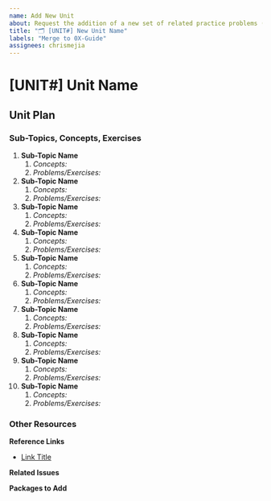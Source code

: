 ```yaml
---
name: Add New Unit
about: Request the addition of a new set of related practice problems (unit).
title: "🗂️ [UNIT#] New Unit Name"
labels: "Merge to 0X-Guide"
assignees: chrismejia
---
```


# [UNIT#] Unit Name

## Unit Plan

<!-- What is the main topic that the unit will be covering -->

### Sub-Topics, Concepts, Exercises

1. **Sub-Topic Name**
   1. _Concepts:_
   2. _Problems/Exercises:_
2. **Sub-Topic Name**
   1. _Concepts:_
   2. _Problems/Exercises:_
3. **Sub-Topic Name**
   1. _Concepts:_
   2. _Problems/Exercises:_
4. **Sub-Topic Name**
   1. _Concepts:_
   2. _Problems/Exercises:_
5. **Sub-Topic Name**
   1. _Concepts:_
   2. _Problems/Exercises:_
6. **Sub-Topic Name**
   1. _Concepts:_
   2. _Problems/Exercises:_
7. **Sub-Topic Name**
   1. _Concepts:_
   2. _Problems/Exercises:_
8. **Sub-Topic Name**
   1. _Concepts:_
   2. _Problems/Exercises:_
9. **Sub-Topic Name**
   1. _Concepts:_
   2. _Problems/Exercises:_
10. **Sub-Topic Name**
    1. _Concepts:_
    2. _Problems/Exercises:_

### Other Resources

**Reference Links**

- [Link Title](link)

**Related Issues**

<!-- Link issue numbers here -->

**Packages to Add**

<!-- Pkgs/libs to be added to help complete unit -->
